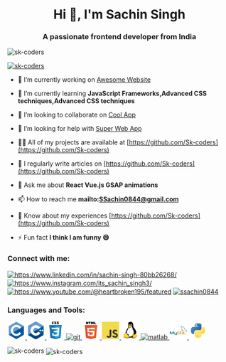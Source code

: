 <h1 align="center">Hi 👋, I'm Sachin Singh</h1>
<h3 align="center">A passionate frontend developer from India</h3>

<p align="left"> <img src="https://komarev.com/ghpvc/?username=sk-coders&label=Profile%20views&color=0e75b6&style=flat" alt="sk-coders" /> </p>

<p align="left"> <a href="https://github.com/ryo-ma/github-profile-trophy"><img src="https://github-profile-trophy.vercel.app/?username=sk-coders" alt="sk-coders" /></a> </p>

- 🔭 I’m currently working on [Awesome Website](https://github.com/Sk-coders)

- 🌱 I’m currently learning **JavaScript Frameworks,Advanced CSS techniques,Advanced CSS techniques**

- 👯 I’m looking to collaborate on [Cool App](https://github.com/Sk-coders)

- 🤝 I’m looking for help with [Super Web App](https://github.com/Sk-coders)

- 👨‍💻 All of my projects are available at [https://github.com/Sk-coders](https://github.com/Sk-coders)

- 📝 I regularly write articles on [https://github.com/Sk-coders](https://github.com/Sk-coders)

- 💬 Ask me about **React Vue.js GSAP animations**

- 📫 How to reach me **mailto:SSachin0844@gmail.com**

- 📄 Know about my experiences [https://github.com/Sk-coders](https://github.com/Sk-coders)

- ⚡ Fun fact **I think I am funny 😄**

<h3 align="left">Connect with me:</h3>
<p align="left">
<a href="https://linkedin.com/in/https://www.linkedin.com/in/sachin-singh-80bb26268/" target="blank"><img align="center" src="https://raw.githubusercontent.com/rahuldkjain/github-profile-readme-generator/master/src/images/icons/Social/linked-in-alt.svg" alt="https://www.linkedin.com/in/sachin-singh-80bb26268/" height="30" width="40" /></a>
<a href="https://instagram.com/https://www.instagram.com/its_sachin_singh3/" target="blank"><img align="center" src="https://raw.githubusercontent.com/rahuldkjain/github-profile-readme-generator/master/src/images/icons/Social/instagram.svg" alt="https://www.instagram.com/its_sachin_singh3/" height="30" width="40" /></a>
<a href="https://www.youtube.com/@heartbroken195/featured" target="blank"><img align="center" src="https://raw.githubusercontent.com/rahuldkjain/github-profile-readme-generator/master/src/images/icons/Social/youtube.svg" alt="https://www.youtube.com/@heartbroken195/featured" height="30" width="40" /></a>
<a href="https://www.leetcode.com/ssachin0844" target="blank"><img align="center" src="https://raw.githubusercontent.com/rahuldkjain/github-profile-readme-generator/master/src/images/icons/Social/leet-code.svg" alt="ssachin0844" height="30" width="40" /></a>
</p>

<h3 align="left">Languages and Tools:</h3>
<p align="left"> <a href="https://www.cprogramming.com/" target="_blank" rel="noreferrer"> <img src="https://raw.githubusercontent.com/devicons/devicon/master/icons/c/c-original.svg" alt="c" width="40" height="40"/> </a> <a href="https://www.w3schools.com/cpp/" target="_blank" rel="noreferrer"> <img src="https://raw.githubusercontent.com/devicons/devicon/master/icons/cplusplus/cplusplus-original.svg" alt="cplusplus" width="40" height="40"/> </a> <a href="https://www.w3schools.com/css/" target="_blank" rel="noreferrer"> <img src="https://raw.githubusercontent.com/devicons/devicon/master/icons/css3/css3-original-wordmark.svg" alt="css3" width="40" height="40"/> </a> <a href="https://git-scm.com/" target="_blank" rel="noreferrer"> <img src="https://www.vectorlogo.zone/logos/git-scm/git-scm-icon.svg" alt="git" width="40" height="40"/> </a> <a href="https://www.w3.org/html/" target="_blank" rel="noreferrer"> <img src="https://raw.githubusercontent.com/devicons/devicon/master/icons/html5/html5-original-wordmark.svg" alt="html5" width="40" height="40"/> </a> <a href="https://developer.mozilla.org/en-US/docs/Web/JavaScript" target="_blank" rel="noreferrer"> <img src="https://raw.githubusercontent.com/devicons/devicon/master/icons/javascript/javascript-original.svg" alt="javascript" width="40" height="40"/> </a> <a href="https://www.linux.org/" target="_blank" rel="noreferrer"> <img src="https://raw.githubusercontent.com/devicons/devicon/master/icons/linux/linux-original.svg" alt="linux" width="40" height="40"/> </a> <a href="https://www.mathworks.com/" target="_blank" rel="noreferrer"> <img src="https://upload.wikimedia.org/wikipedia/commons/2/21/Matlab_Logo.png" alt="matlab" width="40" height="40"/> </a> <a href="https://www.mysql.com/" target="_blank" rel="noreferrer"> <img src="https://raw.githubusercontent.com/devicons/devicon/master/icons/mysql/mysql-original-wordmark.svg" alt="mysql" width="40" height="40"/> </a> <a href="https://www.python.org" target="_blank" rel="noreferrer"> <img src="https://raw.githubusercontent.com/devicons/devicon/master/icons/python/python-original.svg" alt="python" width="40" height="40"/> </a> </p>

<p><img align="left" src="https://github-readme-stats.vercel.app/api/top-langs?username=sk-coders&show_icons=true&locale=en&layout=compact" alt="sk-coders" /></p>

<p>&nbsp;<img align="center" src="https://github-readme-stats.vercel.app/api?username=sk-coders&show_icons=true&locale=en" alt="sk-coders" /></p>
